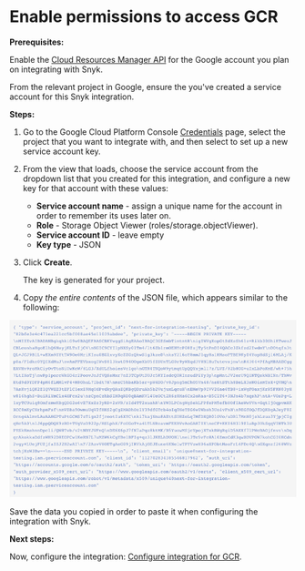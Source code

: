 # Enable permissions to access GCR

**Prerequisites:**

Enable the [Cloud Resources Manager API](https://console.cloud.google.com/apis/library/cloudresourcemanager.googleapis.com?q=cloud%20resource%20manager&id=16f5d23e-c895-4b9d-88e4-864c1766636f&project=next-for-integration-testing) for the Google account you plan on integrating with Snyk.

From the relevant project in Google, ensure the you've created a service account for this Snyk integration.

**Steps:**

1. Go to the Google Cloud Platform Console [Credentials](https://console.cloud.google.com/apis/credentials) page, select the project that you want to integrate with, and then select to set up a new service account key.
2. From the view that loads, choose the service account from the dropdown list that you created for this integration, and configure a new key for that account with these values:
   * **Service account name** - assign a unique name for the account in order to remember its uses later on.
   * **Role** - Storage Object Viewer \(roles/storage.objectViewer\).
   * **Service account ID** - leave empty
   * **Key type** - JSON
3. Click **Create**.

   The key is generated for your project.

4. Copy _the entire contents_ of the JSON file, which appears similar to the following:

![GCR\_key\_file\_contents.png](../../../.gitbook/assets/uuid-c4e3b781-e575-5ab8-6cea-b0a8654068c4-en.png)

   Save the data you copied in order to paste it when configuring the integration with Snyk.

**Next steps:**

Now, configure the integration: [Configure integration for GCR](https://support.snyk.io/hc/articles/360003916118#UUID-9e0df3f8-0780-b593-573b-5185bdca4a6d).

